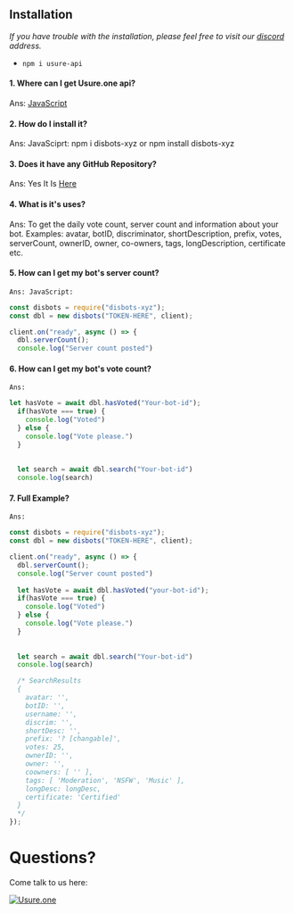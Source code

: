 
## Installation
*If you have trouble with the installation, please feel free to visit our [discord](https://discord.gg/m5vUJVztpt) address.*
- `npm i usure-api`

#### 1. Where can I get Usure.one api?
  Ans: [JavaScript](https://www.npmjs.com/package/disbots-xyz)

#### 2. How do I install it?
  Ans: JavaSciprt: npm i disbots-xyz or npm install disbots-xyz

#### 3. Does it have any GitHub Repository?
  Ans: Yes It Is [Here](https://github.com/mrusure/Usure-api)

#### 4. What is it's uses?
  Ans: To get the daily vote count, server count and information about your bot.
Examples:  avatar, botID, discriminator, shortDescription, prefix, votes, serverCount, ownerID, owner, co-owners, tags, longDescription, certificate etc.

#### 5. How can I get my bot's server count?
  `Ans: JavaScript:`
```js
const disbots = require("disbots-xyz");
const dbl = new disbots("TOKEN-HERE", client);

client.on("ready", async () => {
  dbl.serverCount();
  console.log("Server count posted")

```

#### 6. How can I get my bot's vote count?
  `Ans:`
```js
let hasVote = await dbl.hasVoted("Your-bot-id");
  if(hasVote === true) {
    console.log("Voted")
  } else {
    console.log("Vote please.")
  }
  
  
  let search = await dbl.search("Your-bot-id")
  console.log(search)

```

#### 7. Full Example?
  `Ans:`
```js
const disbots = require("disbots-xyz");
const dbl = new disbots("TOKEN-HERE", client);

client.on("ready", async () => {
  dbl.serverCount();
  console.log("Server count posted")
  
  let hasVote = await dbl.hasVoted("your-bot-id");
  if(hasVote === true) {
    console.log("Voted")
  } else {
    console.log("Vote please.")
  }
  
  
  let search = await dbl.search("Your-bot-id")
  console.log(search)

  /* SearchResults
  {
    avatar: '',
    botID: '',
    username: '',
    discrim: '',
    shortDesc: '',
    prefix: '? [changable]',
    votes: 25,
    ownerID: '',
    owner: '',
    coowners: [ '' ],
    tags: [ 'Moderation', 'NSFW', 'Music' ],
    longDesc: longDesc,
    certificate: 'Certified'
  }
  */
});

```
# Questions?
Come talk to us here:

[![Usure.one](https://discord.com/api/guilds/870401233771429908/embed.png?style=banner1)](https://discord.usure.one)
